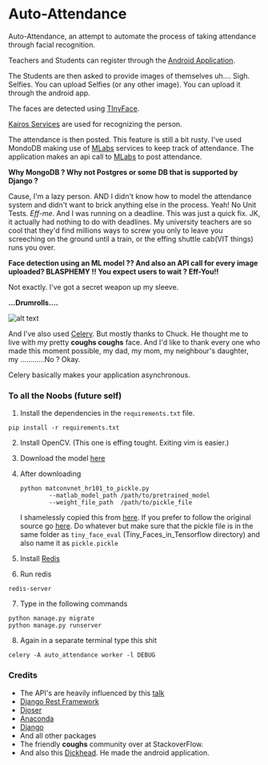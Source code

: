 # Auto-Attendance

Auto-Attendance, an attempt to automate the process of taking attendance through facial recognition.  

Teachers and Students can register through the [Android Application](https://github.com/MINOSai/FaceCheck).  

The Students are then asked to provide images of themselves uh.... Sigh. Selfies. You can upload Selfies (or any other image). You can upload it through the android app.

The faces are detected using [TInyFace](https://github.com/cydonia999/Tiny_Faces_in_Tensorflow). 

[Kairos Services](http://www.kairos.com/) are used for recognizing the person.

The attendance is then posted. This feature is still a bit rusty. I've used MondoDB making use of [MLabs](https://mlab.com/) services to keep track of attendance. The application makes an api call to [MLabs](https://mlab.com/) to post attendance.



**Why MongoDB ?  Why not Postgres or some DB that is supported by Django ?**

Cause, I'm a lazy person. AND I didn't know how to model the attendance system and didn't want to brick anything else in the process. Yeah! No Unit Tests. *Eff-me*. And I was running on a deadline. This was just a quick fix. JK, it actually had nothing to do with deadlines. My university teachers are so cool that they'd find millions ways to screw you only to leave you screeching on the ground until a train, or the effing shuttle cab(VIT things) runs you over.



**Face detection using an ML model ?? And also an API call for every image uploaded? BLASPHEMY !! You expect users to wait ? Eff-You!!**

Not exactly. I've got a secret weapon up my sleeve. 

**...Drumrolls….**

 ![alt text](https://github.com/bhaveshpraveen/auto-attendance/tree/master/readme_assets/god.jpg "My Idol")

And I've also used [Celery](http://www.celeryproject.org/). But mostly thanks to Chuck. He thought me to live with my pretty **coughs coughs** face. And I'd like to thank every one who made this moment possible, my dad, my mom, my neighbour's daughter, my …………No ? Okay.

Celery basically makes your application asynchronous. 



### To all the Noobs (future self)

1. Install the dependencies in the `requirements.txt` file.

```shell
pip install -r requirements.txt
```

2. Install OpenCV. (This one is effing tought. Exiting vim is easier.)

3. Download the model [here](https://www.cs.cmu.edu/%7Epeiyunh/tiny/hr_res101.mat)

4. After downloading

   ```shell
   python matconvnet_hr101_to_pickle.py 
           --matlab_model_path /path/to/pretrained_model 
           --weight_file_path  /path/to/pickle_file
   ```

   I shamelessly copied this from [here](https://github.com/cydonia999/Tiny_Faces_in_Tensorflow). If you prefer to follow the original source go [here](https://github.com/cydonia999/Tiny_Faces_in_Tensorflow). Do whatever but make sure that the pickle file is in the same folder as `tiny_face_eval` (Tiny_Faces_in_Tensorflow directory) and also name it as `pickle.pickle`

5.  Install [Redis](https://redis.io/)

6. Run redis

```shell
redis-server
```

7. Type in the following commands

```shell
python manage.py migrate
python manage.py runserver
```

8. Again in a separate terminal type this shit

```shell
celery -A auto_attendance worker -l DEBUG
```



### Credits

- The API's are heavily influenced by this [talk](https://www.youtube.com/watch?v=2LWheXmsmHg&t=1036s)
- [Django Rest Framework](http://www.django-rest-framework.org/)
- [Djoser](https://djoser.readthedocs.io/)
- [Anaconda](https://anaconda.org/)
- [Django](http://djangoproject.com/)
- And all other packages
- The friendly **coughs** community over at StackoverFlow.
-  And also this [Dickhead](https://github.com/MINOSai/). He made the android application.













